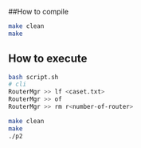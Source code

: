 ##How to compile

```bash
make clean
make
```

## How to execute

```bash
bash script.sh
# cli
RouterMgr >> lf <caset.txt>
RouterMgr >> of
RouterMgr >> rm r<number-of-router>
```

```bash
make clean
make
./p2
```

